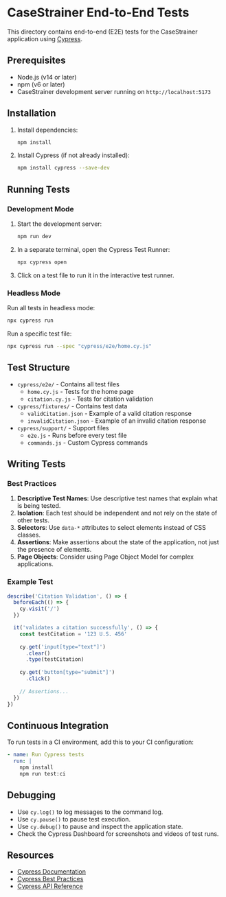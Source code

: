 # CaseStrainer End-to-End Tests

This directory contains end-to-end (E2E) tests for the CaseStrainer application using [Cypress](https://www.cypress.io/).

## Prerequisites

- Node.js (v14 or later)
- npm (v6 or later)
- CaseStrainer development server running on `http://localhost:5173`

## Installation

1. Install dependencies:
   ```bash
   npm install
   ```

2. Install Cypress (if not already installed):
   ```bash
   npm install cypress --save-dev
   ```

## Running Tests

### Development Mode

1. Start the development server:
   ```bash
   npm run dev
   ```

2. In a separate terminal, open the Cypress Test Runner:
   ```bash
   npx cypress open
   ```

3. Click on a test file to run it in the interactive test runner.

### Headless Mode

Run all tests in headless mode:
```bash
npx cypress run
```

Run a specific test file:
```bash
npx cypress run --spec "cypress/e2e/home.cy.js"
```

## Test Structure

- `cypress/e2e/` - Contains all test files
  - `home.cy.js` - Tests for the home page
  - `citation.cy.js` - Tests for citation validation
- `cypress/fixtures/` - Contains test data
  - `validCitation.json` - Example of a valid citation response
  - `invalidCitation.json` - Example of an invalid citation response
- `cypress/support/` - Support files
  - `e2e.js` - Runs before every test file
  - `commands.js` - Custom Cypress commands

## Writing Tests

### Best Practices

1. **Descriptive Test Names**: Use descriptive test names that explain what is being tested.
2. **Isolation**: Each test should be independent and not rely on the state of other tests.
3. **Selectors**: Use `data-*` attributes to select elements instead of CSS classes.
4. **Assertions**: Make assertions about the state of the application, not just the presence of elements.
5. **Page Objects**: Consider using Page Object Model for complex applications.

### Example Test

```javascript
describe('Citation Validation', () => {
  beforeEach(() => {
    cy.visit('/')
  })

  it('validates a citation successfully', () => {
    const testCitation = '123 U.S. 456'
    
    cy.get('input[type="text"]')
      .clear()
      .type(testCitation)
    
    cy.get('button[type="submit"]')
      .click()
    
    // Assertions...
  })
})
```

## Continuous Integration

To run tests in a CI environment, add this to your CI configuration:

```yaml
- name: Run Cypress tests
  run: |
    npm install
    npm run test:ci
```

## Debugging

- Use `cy.log()` to log messages to the command log.
- Use `cy.pause()` to pause test execution.
- Use `cy.debug()` to pause and inspect the application state.
- Check the Cypress Dashboard for screenshots and videos of test runs.

## Resources

- [Cypress Documentation](https://docs.cypress.io/)
- [Cypress Best Practices](https://docs.cypress.io/guides/references/best-practices)
- [Cypress API Reference](https://docs.cypress.io/api/table-of-contents)
